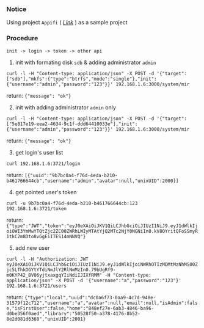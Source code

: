 ### Notice
Using project `Appifi` ( [*Link*](https://github.com/JiangWeiGitHub/Appifi) ) as a sample project

### Procedure
`init -> login -> token -> other api`

1. init with formating disk `sdb` & adding administrator `admin`

  `curl -l -H "Content-type: application/json" -X POST -d '{"target":["sdb"],"mkfs":{"type":"btrfs","mode":"single"},"init":{"username":"admin","password":"123"}}' 192.168.1.6:3000/system/mir`

  return: `{"message": "ok"}`

2. init with adding administrator `admin` only

  `curl -l -H "Content-type: application/json" -X POST -d '{"target":["5e817e19-eea2-4634-9c1f-ddd64410033e"],"init":{"username":"admin","password":"123"}}' 192.168.1.6:3000/system/mir`

  return: `{"message": "ok"}`

3. get login's user list

  `curl 192.168.1.6:3721/login`

  return: `[{"uuid":"9b7bc0a4-f76d-4eda-b210-b461766644cb","username":"admin","avatar":null,"unixUID":2000}]`

4. get pointed user's token

  `curl -u 9b7bc0a4-f76d-4eda-b210-b461766644cb:123 192.168.1.6:3721/token`

  return: `{"type":"JWT","token":"eyJ0eXAiOiJKV1QiLCJhbGciOiJIUzI1NiJ9.eyJ1dWlkIjoiOWI3YmMwYTQtZjc2ZC00ZWRhLWIyMTAtYjQ2MTc2NjY0NGNiIn0.kV8OYritQFoSSmyR1tkC2m8Dto8vGgEiITES14mNNVQ"}`

5. add new user

  `curl -l -H "Authorization: JWT eyJ0eXAiOiJKV1QiLCJhbGciOiJIUzI1NiJ9.eyJ1dWlkIjoiNWRhOTIzMDMtMzNhMS00Zjc5LThkOGYtYTdiNmJlY2RlNmMzIn0.79bUgRf9-m0KYP42_BV06yjtxaxgqYIiNdiIJIXfRMM" -H "Content-type: application/json" -X POST -d '{"username":"a","password":"123"}' 192.168.1.6:3721/users`

  return: `{"type":"local","uuid":"dc0a6f73-0aa9-4c7d-948e-31579f12c712","username":"a","avatar":null,"email":null,"isAdmin":false,"isFirstUser":false,"home":"848ef27e-6ab3-4846-ba96-d0be356f0aed","library":"50528f50-a378-4176-8b52-8e2d081d6368","unixUID":2001}`
